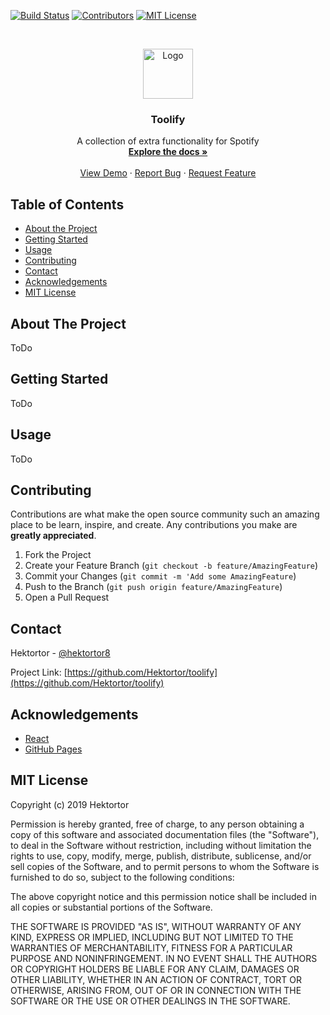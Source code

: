 [![Build Status][build-shield]]()
[![Contributors][contributors-shield]]()
[![MIT License][license-shield]][license-url]

<br />
<p align="center">
  <a href="https://github.com/Hektortor/toolify">
    <img src="./public/favicon.ico" alt="Logo" width="80" height="80">
  </a>

  <h3 align="center">Toolify</h3>

  <p align="center">
    A collection of extra functionality for Spotify
    <br />
    <a href="https://github.com/Hektortor/toolify"><strong>Explore the docs »</strong></a>
    <br />
    <br />
    <a href="https://github.com/Hektortor/toolify">View Demo</a>
    ·
    <a href="https://github.com/Hektortor/toolify/issues">Report Bug</a>
    ·
    <a href="https://github.com/Hektortor/toolify/issues">Request Feature</a>
  </p>
</p>

<!-- TABLE OF CONTENTS -->
## Table of Contents

* [About the Project](#about-the-project)
* [Getting Started](#getting-started)
* [Usage](#usage)
* [Contributing](#contributing)
* [Contact](#contact)
* [Acknowledgements](#acknowledgements)
* [MIT License](#license)

<!-- ABOUT THE PROJECT -->
## About The Project

ToDo

<!-- GETTING STARTED -->
## Getting Started

ToDo



<!-- USAGE EXAMPLES -->
## Usage

ToDo



<!-- CONTRIBUTING -->
## Contributing

Contributions are what make the open source community such an amazing place to be learn, inspire, and create. Any contributions you make are **greatly appreciated**.

1. Fork the Project
2. Create your Feature Branch (`git checkout -b feature/AmazingFeature`)
3. Commit your Changes (`git commit -m 'Add some AmazingFeature`)
4. Push to the Branch (`git push origin feature/AmazingFeature`)
5. Open a Pull Request



<!-- CONTACT -->
## Contact

Hektortor - [@hektortor8](https://twitter.com/hektortor8)

Project Link: [https://github.com/Hektortor/toolify](https://github.com/Hektortor/toolify)



<!-- ACKNOWLEDGEMENTS -->
## Acknowledgements
* [React](https://reactjs.org/)
* [GitHub Pages](https://pages.github.com)

<!-- MARKDOWN LINKS & IMAGES -->
[build-shield]: https://img.shields.io/badge/build-passing-brightgreen.svg?style=flat-square
[contributors-shield]: https://img.shields.io/badge/contributors-1-orange.svg?style=flat-square
[license-shield]: https://img.shields.io/badge/license-MIT-blue.svg?style=flat-square
[license-url]: https://choosealicense.com/licenses/mit

## MIT License

Copyright (c) 2019 Hektortor

Permission is hereby granted, free of charge, to any person obtaining a copy
of this software and associated documentation files (the "Software"), to deal
in the Software without restriction, including without limitation the rights
to use, copy, modify, merge, publish, distribute, sublicense, and/or sell
copies of the Software, and to permit persons to whom the Software is
furnished to do so, subject to the following conditions:

The above copyright notice and this permission notice shall be included in all
copies or substantial portions of the Software.

THE SOFTWARE IS PROVIDED "AS IS", WITHOUT WARRANTY OF ANY KIND, EXPRESS OR
IMPLIED, INCLUDING BUT NOT LIMITED TO THE WARRANTIES OF MERCHANTABILITY,
FITNESS FOR A PARTICULAR PURPOSE AND NONINFRINGEMENT. IN NO EVENT SHALL THE
AUTHORS OR COPYRIGHT HOLDERS BE LIABLE FOR ANY CLAIM, DAMAGES OR OTHER
LIABILITY, WHETHER IN AN ACTION OF CONTRACT, TORT OR OTHERWISE, ARISING FROM,
OUT OF OR IN CONNECTION WITH THE SOFTWARE OR THE USE OR OTHER DEALINGS IN THE
SOFTWARE.
